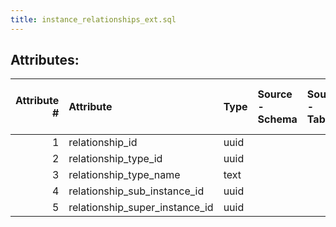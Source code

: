 ```yaml
---
title: instance_relationships_ext.sql
---
```

## Attributes:

|   Attribute # | Attribute                      | Type   | Source - Schema   | Source - Table   | Source - Attribute   | Source - Type   | Source - Multiple values   | Aggregation   | Description   | Notes   |
|--------------:|:-------------------------------|:-------|:------------------|:-----------------|:---------------------|:----------------|:---------------------------|:--------------|:--------------|:--------|
|             1 | relationship_id                | uuid   |                   |                  |                      |                 |                            |               |               |         |
|             2 | relationship_type_id           | uuid   |                   |                  |                      |                 |                            |               |               |         |
|             3 | relationship_type_name         | text   |                   |                  |                      |                 |                            |               |               |         |
|             4 | relationship_sub_instance_id   | uuid   |                   |                  |                      |                 |                            |               |               |         |
|             5 | relationship_super_instance_id | uuid   |                   |                  |                      |                 |                            |               |               |         |